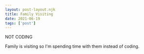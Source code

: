```yaml
---
layout: post-layout.njk
title: Family Visiting
date: 2021-06-19
tags: ['post']
---
```

<!-- Excerpt Start -->
NOT CODING
<!-- Excerpt End -->

Family is visiting so I'm spending time with them instead of coding.
